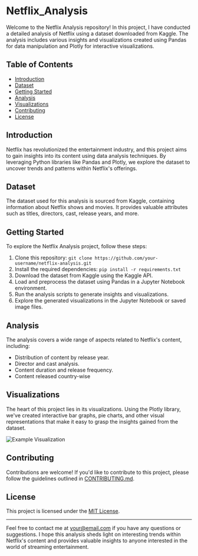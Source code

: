 # Netflix_Analysis

Welcome to the Netflix Analysis repository! In this project, I have conducted a detailed analysis of Netflix using a dataset downloaded from Kaggle. The analysis includes various insights and visualizations created using Pandas for data manipulation and Plotly for interactive visualizations.

## Table of Contents

- [Introduction](#introduction)
- [Dataset](#dataset)
- [Getting Started](#getting-started)
- [Analysis](#analysis)
- [Visualizations](#visualizations)
- [Contributing](#contributing)
- [License](#license)

## Introduction

Netflix has revolutionized the entertainment industry, and this project aims to gain insights into its content using data analysis techniques. By leveraging Python libraries like Pandas and Plotly, we explore the dataset to uncover trends and patterns within Netflix's offerings.

## Dataset

The dataset used for this analysis is sourced from Kaggle, containing information about Netflix shows and movies. It provides valuable attributes such as titles, directors, cast, release years, and more.

## Getting Started

To explore the Netflix Analysis project, follow these steps:

1. Clone this repository: `git clone https://github.com/your-username/netflix-analysis.git`
2. Install the required dependencies: `pip install -r requirements.txt`
3. Download the dataset from Kaggle using the Kaggle API.
4. Load and preprocess the dataset using Pandas in a Jupyter Notebook environment.
5. Run the analysis scripts to generate insights and visualizations.
6. Explore the generated visualizations in the Jupyter Notebook or saved image files.

## Analysis

The analysis covers a wide range of aspects related to Netflix's content, including:
- Distribution of content by release year.
- Director and cast analysis.
- Content duration and release frequency.
- Content released country-wise

## Visualizations

The heart of this project lies in its visualizations. Using the Plotly library, we've created interactive bar graphs, pie charts, and other visual representations that make it easy to grasp the insights gained from the dataset.

![Example Visualization](path/to/your/visualization.png)

## Contributing

Contributions are welcome! If you'd like to contribute to this project, please follow the guidelines outlined in [CONTRIBUTING.md](CONTRIBUTING.md).

## License

This project is licensed under the [MIT License](LICENSE).

---

Feel free to contact me at [your@email.com](mailto:your@email.com) if you have any questions or suggestions. I hope this analysis sheds light on interesting trends within Netflix's content and provides valuable insights to anyone interested in the world of streaming entertainment.
